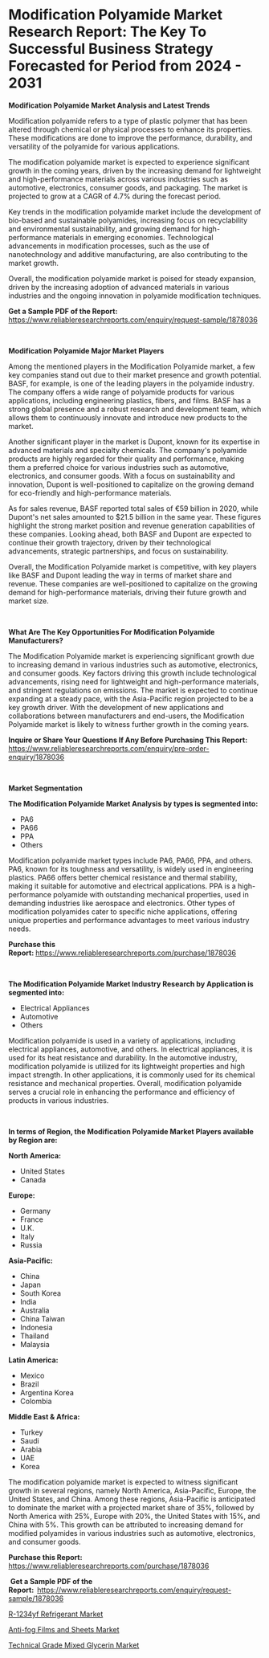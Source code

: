 <p><h1>Modification Polyamide Market Research Report: The Key To Successful Business Strategy Forecasted for Period from 2024 - 2031</h1></p><p><strong>Modification Polyamide Market Analysis and Latest Trends</strong></p>
<p><p>Modification polyamide refers to a type of plastic polymer that has been altered through chemical or physical processes to enhance its properties. These modifications are done to improve the performance, durability, and versatility of the polyamide for various applications.</p><p>The modification polyamide market is expected to experience significant growth in the coming years, driven by the increasing demand for lightweight and high-performance materials across various industries such as automotive, electronics, consumer goods, and packaging. The market is projected to grow at a CAGR of 4.7% during the forecast period.</p><p>Key trends in the modification polyamide market include the development of bio-based and sustainable polyamides, increasing focus on recyclability and environmental sustainability, and growing demand for high-performance materials in emerging economies. Technological advancements in modification processes, such as the use of nanotechnology and additive manufacturing, are also contributing to the market growth.</p><p>Overall, the modification polyamide market is poised for steady expansion, driven by the increasing adoption of advanced materials in various industries and the ongoing innovation in polyamide modification techniques.</p></p>
<p><strong>Get a Sample PDF of the Report:&nbsp;</strong> <a href="https://www.reliableresearchreports.com/enquiry/request-sample/1878036">https://www.reliableresearchreports.com/enquiry/request-sample/1878036</a></p>
<p>&nbsp;</p>
<p><strong>Modification Polyamide Major Market Players</strong></p>
<p><p>Among the mentioned players in the Modification Polyamide market, a few key companies stand out due to their market presence and growth potential. BASF, for example, is one of the leading players in the polyamide industry. The company offers a wide range of polyamide products for various applications, including engineering plastics, fibers, and films. BASF has a strong global presence and a robust research and development team, which allows them to continuously innovate and introduce new products to the market.</p><p>Another significant player in the market is Dupont, known for its expertise in advanced materials and specialty chemicals. The company's polyamide products are highly regarded for their quality and performance, making them a preferred choice for various industries such as automotive, electronics, and consumer goods. With a focus on sustainability and innovation, Dupont is well-positioned to capitalize on the growing demand for eco-friendly and high-performance materials.</p><p>As for sales revenue, BASF reported total sales of €59 billion in 2020, while Dupont's net sales amounted to $21.5 billion in the same year. These figures highlight the strong market position and revenue generation capabilities of these companies. Looking ahead, both BASF and Dupont are expected to continue their growth trajectory, driven by their technological advancements, strategic partnerships, and focus on sustainability.</p><p>Overall, the Modification Polyamide market is competitive, with key players like BASF and Dupont leading the way in terms of market share and revenue. These companies are well-positioned to capitalize on the growing demand for high-performance materials, driving their future growth and market size.</p></p>
<p>&nbsp;</p>
<p><strong>What Are The Key Opportunities For Modification Polyamide Manufacturers?</strong></p>
<p><p>The Modification Polyamide market is experiencing significant growth due to increasing demand in various industries such as automotive, electronics, and consumer goods. Key factors driving this growth include technological advancements, rising need for lightweight and high-performance materials, and stringent regulations on emissions. The market is expected to continue expanding at a steady pace, with the Asia-Pacific region projected to be a key growth driver. With the development of new applications and collaborations between manufacturers and end-users, the Modification Polyamide market is likely to witness further growth in the coming years.</p></p>
<p><strong>Inquire or Share Your Questions If Any Before Purchasing This Report:</strong> <a href="https://www.reliableresearchreports.com/enquiry/pre-order-enquiry/1878036">https://www.reliableresearchreports.com/enquiry/pre-order-enquiry/1878036</a></p>
<p>&nbsp;</p>
<p><strong>Market Segmentation</strong></p>
<p><strong>The Modification Polyamide Market Analysis by types is segmented into:</strong></p>
<p><ul><li>PA6</li><li>PA66</li><li>PPA</li><li>Others</li></ul></p>
<p><p>Modification polyamide market types include PA6, PA66, PPA, and others. PA6, known for its toughness and versatility, is widely used in engineering plastics. PA66 offers better chemical resistance and thermal stability, making it suitable for automotive and electrical applications. PPA is a high-performance polyamide with outstanding mechanical properties, used in demanding industries like aerospace and electronics. Other types of modification polyamides cater to specific niche applications, offering unique properties and performance advantages to meet various industry needs.</p></p>
<p><strong>Purchase this Report:&nbsp;</strong><a href="https://www.reliableresearchreports.com/purchase/1878036">https://www.reliableresearchreports.com/purchase/1878036</a></p>
<p>&nbsp;</p>
<p><strong>The Modification Polyamide Market Industry Research by Application is segmented into:</strong></p>
<p><ul><li>Electrical Appliances</li><li>Automotive</li><li>Others</li></ul></p>
<p><p>Modification polyamide is used in a variety of applications, including electrical appliances, automotive, and others. In electrical appliances, it is used for its heat resistance and durability. In the automotive industry, modification polyamide is utilized for its lightweight properties and high impact strength. In other applications, it is commonly used for its chemical resistance and mechanical properties. Overall, modification polyamide serves a crucial role in enhancing the performance and efficiency of products in various industries.</p></p>
<p>&nbsp;</p>
<p><strong>In terms of Region, the Modification Polyamide Market Players available by Region are:</strong></p>
<p>
    <p> <strong> North America: </strong>
        <ul>
            <li>United States</li>
            <li>Canada</li>
        </ul>
        </p> 
    <p> <strong> Europe: </strong>
        <ul>
            <li>Germany</li>
            <li>France</li>
            <li>U.K.</li>
            <li>Italy</li>
            <li>Russia</li>
        </ul>
        </p> 
    <p> <strong> Asia-Pacific: </strong>
        <ul>
            <li>China</li>
            <li>Japan</li>
            <li>South Korea</li>
            <li>India</li>
            <li>Australia</li>
            <li>China Taiwan</li>
            <li>Indonesia</li>
            <li>Thailand</li>
            <li>Malaysia</li>
        </ul>
        </p> 
    <p> <strong> Latin America: </strong>
        <ul>
            <li>Mexico</li>
            <li>Brazil</li>
            <li>Argentina Korea</li>
            <li>Colombia</li>
        </ul>
        </p> 
    <p> <strong> Middle East & Africa: </strong>
        <ul>
            <li>Turkey</li>
            <li>Saudi</li>
            <li>Arabia</li>
            <li>UAE</li>
            <li>Korea</li>
        </ul>
    </p>
    </p>
<p><p>The modification polyamide market is expected to witness significant growth in several regions, namely North America, Asia-Pacific, Europe, the United States, and China. Among these regions, Asia-Pacific is anticipated to dominate the market with a projected market share of 35%, followed by North America with 25%, Europe with 20%, the United States with 15%, and China with 5%. This growth can be attributed to increasing demand for modified polyamides in various industries such as automotive, electronics, and consumer goods.</p></p>
<p><strong>Purchase this Report: </strong><a href="https://www.reliableresearchreports.com/purchase/1878036">https://www.reliableresearchreports.com/purchase/1878036</a></p>
<p>&nbsp;<strong>Get a Sample PDF of the Report:&nbsp;&nbsp;</strong><a href="https://www.reliableresearchreports.com/enquiry/request-sample/1878036">https://www.reliableresearchreports.com/enquiry/request-sample/1878036</a></p>
<p><strong></strong></p>
<p><p><a href="https://github.com/bmorecock/Market-Research-Report-List-2/blob/main/r-1234yf-refrigerant-market.md">R-1234yf Refrigerant Market</a></p><p><a href="https://github.com/jsmusil/Market-Research-Report-List-2/blob/main/anti-fog-films-and-sheets-market.md">Anti-fog Films and Sheets Market</a></p><p><a href="https://github.com/yemakinde/Market-Research-Report-List-1/blob/main/technical-grade-mixed-glycerin-market.md">Technical Grade Mixed Glycerin Market</a></p></p>